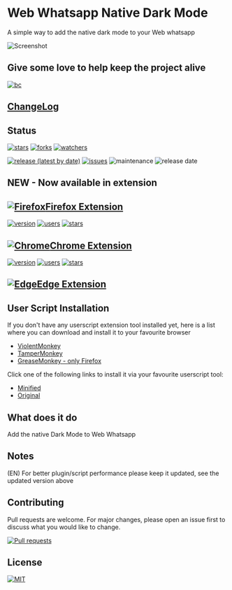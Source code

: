 # Web Whatsapp Native Dark Mode

A simple way to add the native dark mode to your Web whatsapp

![Screenshot](https://i.imgur.com/Ccl0Twl.gif)

## Give some love to help keep the project alive

[![bc](https://cdn.buymeacoffee.com/buttons/lato-black.png)](https://www.buymeacoffee.com/dippas)

## [ChangeLog](https://github.com/dippas/WebWhatsapp-Native-DarkMode/releases)

## Status

[![stars](https://img.shields.io/github/stars/dippas/WebWhatsapp-Native-DarkMode.svg?style=social)](https://github.com/dippas/Whatsapp-Native-DarkMode/stargazers)
[![forks](https://img.shields.io/github/forks/dippas/WebWhatsapp-Native-DarkMode.svg?style=social)](https://github.com/dippas/Whatsapp-Native-DarkMode/network)
[![watchers](https://img.shields.io/github/watchers/dippas/WebWhatsapp-Native-DarkMode?label=Watchers&style=social)](https://github.com/dippas/Whatsapp-Native-DarkMode/watchers)

[![release (latest by date)](https://img.shields.io/github/v/release/dippas/WebWhatsapp-Native-DarkMode)](https://github.com/dippas/WebWhatsapp-Native-DarkMode/releases/latest)
[![issues](https://img.shields.io/github/issues/dippas/WebWhatsapp-Native-DarkMode)](https://github.com/dippas/Whatsapp-Native-DarkMode/issues)
![maintenance](https://img.shields.io/maintenance/yes/2020)
![release date](https://img.shields.io/github/release-date/dippas/WebWhatsapp-Native-DarkMode)

## NEW - Now available in extension

## [![Firefox](https://i.imgur.com/k8dziXb.png)Firefox Extension](https://addons.mozilla.org/en-US/firefox/addon/webwhatsapp-native-darkmode/)

[![version](https://img.shields.io/amo/v/WebWhatsapp-Native-DarkMode?color=orange)](https://addons.mozilla.org/pt-PT/firefox/addon/webwhatsapp-native-darkmode/)
[![users](https://img.shields.io/amo/users/WebWhatsapp-Native-DarkMode?color=orange)](https://addons.mozilla.org/pt-PT/firefox/addon/webwhatsapp-native-darkmode/)
[![stars](https://img.shields.io/amo/stars/WebWhatsapp-Native-DarkMode?color=orange)](https://addons.mozilla.org/pt-PT/firefox/addon/webwhatsapp-native-darkmode/)

## [![Chrome](https://i.imgur.com/RctyFpe.png)Chrome Extension](https://chrome.google.com/webstore/detail/hofpgmccblgdpklckoopbfpcojffbfef/)

[![version](https://img.shields.io/chrome-web-store/v/hofpgmccblgdpklckoopbfpcojffbfef)](https://chrome.google.com/webstore/detail/hofpgmccblgdpklckoopbfpcojffbfef/)
[![users](https://img.shields.io/chrome-web-store/users/hofpgmccblgdpklckoopbfpcojffbfef?color=blue)](https://chrome.google.com/webstore/detail/hofpgmccblgdpklckoopbfpcojffbfef/)
[![stars](https://img.shields.io/chrome-web-store/stars/hofpgmccblgdpklckoopbfpcojffbfef?color=blue)](https://chrome.google.com/webstore/detail/hofpgmccblgdpklckoopbfpcojffbfef/)

## [![Edge](https://i.imgur.com/DhnhrKW.png)Edge Extension](https://microsoftedge.microsoft.com/addons/detail/ioiokiochndejeigfkekclmhgokkcidd)

## User Script Installation

If you don't have any userscript extension tool installed yet, here is a list where you can download and install it to your favourite browser

- [ViolentMonkey](https://violentmonkey.github.io/get-it/)
- [TamperMonkey](https://www.tampermonkey.net/)
- [GreaseMonkey - only Firefox](https://addons.mozilla.org/en-US/firefox/addon/greasemonkey/)

 Click one of the following links to install it via your favourite userscript tool:

- [Minified](https://raw.githubusercontent.com/dippas/WebWhatsapp-Native-DarkMode/master/js/userscript/webwhatsappnativedarkmode.min.user.js)
- [Original](https://raw.githubusercontent.com/dippas/WebWhatsapp-Native-DarkMode/master/js/userscript/webwhatsappnativedarkmode.user.js)

## What does it do

Add the native Dark Mode to Web Whatsapp

## Notes

(EN) For better plugin/script performance please keep it updated, see the updated version above

## Contributing

Pull requests are welcome. For major changes, please open an issue first to discuss what you would like to change.

[![Pull requests](https://img.shields.io/github/issues-pr/dippas/WebWhatsapp-Native-DarkMode)](https://github.com/dippas/Whatsapp-Native-DarkMode/pulls)

## License

[![MIT](https://img.shields.io/github/license/dippas/WebWhatsapp-Native-DarkMode)](https://choosealicense.com/licenses/mit/)
